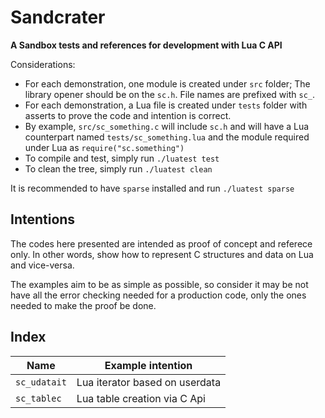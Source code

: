 # Sandcrater

**A Sandbox tests and references for development with Lua C API**

Considerations:

- For each demonstration, one module is created under `src` folder;
  The library opener should be on the `sc.h`. File names are prefixed
  with `sc_`.
- For each demonstration, a Lua file is created under `tests` folder
  with asserts to prove the code and intention is correct.
- By example, `src/sc_something.c` will include `sc.h` and will have
  a Lua counterpart named `tests/sc_something.lua` and the module
  required under Lua as `require("sc.something")`
- To compile and test, simply run `./luatest test`
- To clean the tree, simply run `./luatest clean`

It is recommended to have `sparse` installed and run `./luatest sparse`


## Intentions

The codes here presented are intended as proof of concept and referece only.
In other words, show how to represent C structures and data on Lua and
vice-versa.

The examples aim to be as simple as possible, so consider it may be not have
all the error checking needed for a production code, only the ones needed
to make the proof be done.


## Index

| Name          | Example intention |
|---------------|-------------------|
| `sc_udatait`  | Lua iterator based on userdata |
| `sc_tablec`   | Lua table creation via C Api   |
